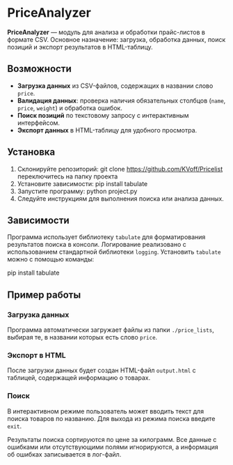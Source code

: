 # PriceAnalyzer

**PriceAnalyzer** — модуль для анализа и обработки прайс-листов в формате CSV. Основное назначение: загрузка, обработка данных, поиск позиций и экспорт результатов в HTML-таблицу.

## Возможности

- **Загрузка данных** из CSV-файлов, содержащих в названии слово `price`.
- **Валидация данных**: проверка наличия обязательных столбцов (`name`, `price`, `weight`) и обработка ошибок.
- **Поиск позиций** по текстовому запросу с интерактивным интерфейсом.
- **Экспорт данных** в HTML-таблицу для удобного просмотра.

## Установка

1. Склонируйте репозиторий:
   git clone https://github.com/KVoff/Pricelist
   переключитесь на папку проекта
2. Установите зависимости:
   pip install tabulate
3. Запустите программу:
   python project.py
4. Следуйте инструкциям для выполнения поиска или анализа данных.

## Зависимости

Программа использует библиотеку `tabulate` для форматирования результатов поиска в консоли. Логирование реализовано с использованием стандартной библиотеки `logging`. Установить `tabulate` можно с помощью команды:

pip install tabulate

## Пример работы

### Загрузка данных

Программа автоматически загружает файлы из папки `./price_lists`, выбирая те, в названии которых есть слово `price`.

### Экспорт в HTML

После загрузки данных будет создан HTML-файл `output.html` с таблицей, содержащей информацию о товарах.

### Поиск

В интерактивном режиме пользователь может вводить текст для поиска товаров по названию. Для выхода из режима поиска введите `exit`.



Результаты поиска сортируются по цене за килограмм. Все данные с ошибками или отсутствующими полями игнорируются, а информация об ошибках записывается в лог-файл.
